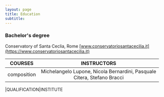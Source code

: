```yaml
---
layout: page
title: Education
subtitle:
---
```


###  Bachelor's degree

Conservatory of Santa Ceclia, Rome
[www.conservatoriosantacecilia.it](https://www.conservatoriosantacecilia.it)


|COURSES|INSTRUCTORS|
|:---:|:---:|
|composition|Michelangelo Lupone, Nicola Bernardini, Pasquale Citera, Stefano Bracci|

|QUALIFICATION|INSTITUTE
